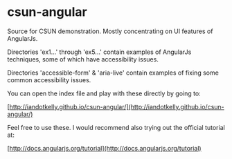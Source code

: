 csun-angular
============

Source for CSUN demonstration.  Mostly concentrating on UI features of AngularJs.

Directories 'ex1...' through 'ex5...' contain examples of AngularJs techniques, some of which have accessibility issues.

Directories 'accessible-form' & 'aria-live' contain examples of fixing some common accessibility issues.

You can open the index file and play with these directly by going to:

[http://iandotkelly.github.io/csun-angular/](http://iandotkelly.github.io/csun-angular/)

Feel free to use these.  I would recommend also trying out the official tutorial at:

[http://docs.angularjs.org/tutorial](http://docs.angularjs.org/tutorial)
